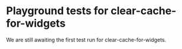 # Playground tests for clear-cache-for-widgets
We are still awaiting the first test run for clear-cache-for-widgets.
